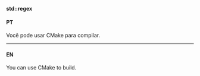 ﻿**std::regex**

#### PT

Você pode usar CMake para compilar.
- - -
#### EN

You can use CMake to build.

